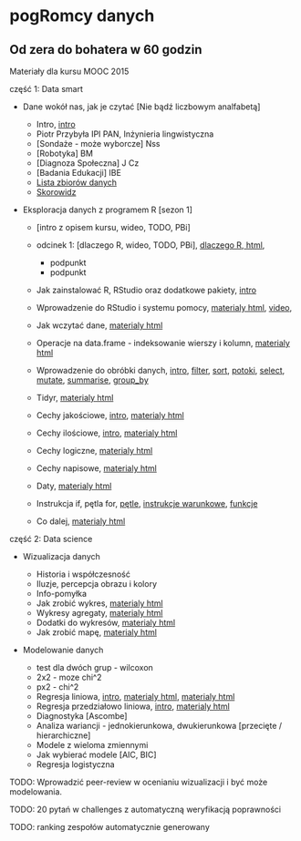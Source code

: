 ﻿
pogRomcy danych
===============
Od zera do bohatera w 60 godzin
-------------------------------

Materiały dla kursu MOOC 2015

część 1: Data smart

+ Dane wokół nas, jak je czytać [Nie bądź liczbowym analfabetą]
  * Intro, [intro](https://rawgit.com/pbiecek/MOOC/master/motywacja/intro.md)
  * Piotr Przybyła IPI PAN, Inżynieria lingwistyczna 
  * [Sondaże - może wyborcze] Nss
  * [Robotyka] BM
  * [Diagnoza Społeczna] J Cz
  * [Badania Edukacji] IBE
  * [Lista zbiorów danych](https://rawgit.com/pbiecek/MOOC/master/0_dane/0_dane.html)
  * [Skorowidz](https://rawgit.com/pbiecek/MOOC/master/0_dane/1_skorowidz.html)


+ Eksploracja danych z programem R [sezon 1]
  * [intro z opisem kursu, wideo, TODO, PBi]
  * odcinek 1: [dlaczego R, wideo, TODO, PBi], [dlaczego R, html](https://rawgit.com/pbiecek/MOOC/master/przetwarzanie/introR.md),
    + podpunkt
    + podpunkt


  * Jak zainstalować R, RStudio oraz dodatkowe pakiety,  [intro](https://rawgit.com/pbiecek/MOOC/master/przetwarzanie/instalacja.Rmd) 
  * Wprowadzenie do RStudio i systemu pomocy, [materialy html](https://rawgit.com/pbiecek/MOOC/master/przetwarzanie/wprowadzenieDoRStudio.md), [video](https://github.com/pbiecek/MOOC/blob/master/przetwarzanie/MOOC_Przetwarzanie_01.mp4?raw=true), 
  * Jak wczytać dane, [materialy html](https://rawgit.com/pbiecek/MOOC/master/1_przetwarzanieDanych/3_wczytywanie.html#(1))
  * Operacje na data.frame - indeksowanie wierszy i kolumn, [materialy html](https://rawgit.com/pbiecek/MOOC/master/1_przetwarzanieDanych/4_indeksowanie.html)
  * Wprowadzenie do obróbki danych, [intro](https://rawgit.com/pbiecek/MOOC/master/przetwarzanie/dplyrIntro.md), [filter](https://rawgit.com/pbiecek/MOOC/master/1_przetwarzanieDanych/61_dplyr_filter.html#(1)), [sort](https://rawgit.com/pbiecek/MOOC/master/1_przetwarzanieDanych/62_dplyr_sort.html#(1)), [potoki](https://rawgit.com/pbiecek/MOOC/master/1_przetwarzanieDanych/63_dplyr_potok.html#(1)), [select](https://rawgit.com/pbiecek/MOOC/master/1_przetwarzanieDanych/64_dplyr_select.html#(1)), [mutate](https://rawgit.com/pbiecek/MOOC/master/1_przetwarzanieDanych/65_dplyr_mutate.html#(1)), [summarise](https://rawgit.com/pbiecek/MOOC/master/1_przetwarzanieDanych/66_dplyr_summarise.html#(1)), [group_by](https://rawgit.com/pbiecek/MOOC/master/1_przetwarzanieDanych/67_dplyr_groupby.html#(1))
  * Tidyr, [materialy html](https://rawgit.com/pbiecek/MOOC/https://rawgithub.com/pbiecek/MOOC/master/1_przetwarzanieDanych/7_tidyr.html)
  * Cechy jakościowe, [intro](https://rawgit.com/pbiecek/MOOC/master/przetwarzanie/cechyJakoscioweIntro.md), [materialy html](https://rawgithub.com/pbiecek/MOOC/master/1_przetwarzanieDanych/51_ilosciowe.html)
  * Cechy ilościowe, [intro](https://rawgit.com/pbiecek/MOOC/master/przetwarzanie/cechyIloscioweIntro.md), [materialy html](https://rawgithub.com/pbiecek/MOOC/master/1_przetwarzanieDanych/52_jakosciowe.html)
  * Cechy logiczne, [materialy html](https://rawgithub.com/pbiecek/MOOC/master/1_przetwarzanieDanych/53_logiczne.html)
  * Cechy napisowe, [materialy html](https://rawgithub.com/pbiecek/MOOC/master/1_przetwarzanieDanych/54_napisowe.html)
  * Daty, [materialy html](https://rawgithub.com/pbiecek/MOOC/master/1_przetwarzanieDanych/55_daty.html)
  * Instrukcja if, pętla for, [pętle](https://rawgithub.com/pbiecek/MOOC/master/1_przetwarzanieDanych/8_petle.html), [instrukcje warunkowe](https://rawgithub.com/pbiecek/MOOC/master/1_przetwarzanieDanych/81_instrukcje_warunkowe.html), [funkcje](https://rawgithub.com/pbiecek/MOOC/master/1_przetwarzanieDanych/82_funkcje.html)
  * Co dalej, [materialy html](https://rawgit.com/pbiecek/MOOC/master/przetwarzanie/coDalej.html)

część 2: Data science

+ Wizualizacja danych
  * Historia i współczesność 
  * Iluzje, percepcja obrazu i kolory
  * Info-pomyłka
  * Jak zrobić wykres, [materialy html](https://rawgit.com/pbiecek/MOOC/master/3_wizualizacjaDanych/1_podstawy.html)
  * Wykresy agregaty,  [materialy html](https://rawgit.com/pbiecek/MOOC/master/3_wizualizacjaDanych/2_agregaty.html)
  * Dodatki do wykresów,  [materialy html](https://rawgit.com/pbiecek/MOOC/master/3_wizualizacjaDanych/3_dodatki.html)
  * Jak zrobić mapę, [materialy html](https://rawgit.com/pbiecek/MOOC/master/3_wizualizacjaDanych/4_mapy.html)


+ Modelowanie danych
  * test dla dwóch grup - wilcoxon
  * 2x2  - moze chi^2
  * px2  - chi^2
  * Regresja liniowa, [intro](https://rawgit.com/pbiecek/MOOC/master/modelowanie/regresjaIntro.md), [materialy html](https://rawgit.com/pbiecek/MOOC/master/modelowanie/regresjaProsta.html), [materialy html](https://rawgit.com/pbiecek/MOOC/master/modelowanie/dopasowanieModelu.html)
  * Regresja przedziałowo liniowa, [intro](https://rawgit.com/pbiecek/MOOC/master/modelowanie/przedzialowaIntro.md),   [materialy html](https://rawgit.com/pbiecek/MOOC/master/modelowanie/regresjaMultiplikatywna.html)
  * Diagnostyka [Ascombe]
  * Analiza wariancji - jednokierunkowa, dwukierunkowa [przecięte / hierarchiczne]
  * Modele z wieloma zmiennymi
  * Jak wybierać modele [AIC, BIC]
  * Regresja logistyczna

TODO: Wprowadzić peer-review w ocenianiu wizualizacji i być może modelowania.

TODO: 20 pytań w challenges z automatyczną weryfikacją poprawności

TODO: ranking zespołów automatycznie generowany
